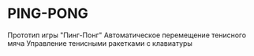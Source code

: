 # PING-PONG

Прототип игры "Пинг-Понг"
Автоматическое перемещение тенисного мяча
Управление тенисными ракетками с клавиатуры
